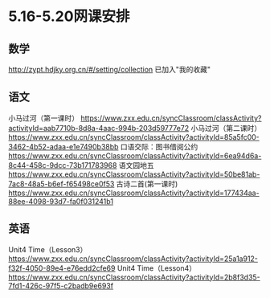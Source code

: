 # 5.16-5.20网课安排

## 数学
http://zypt.hdjky.org.cn/#/setting/collection
已加入"我的收藏"

## 语文
小马过河（第一课时）
https://www.zxx.edu.cn/syncClassroom/classActivity?activityId=aab7710b-8d8a-4aac-994b-203d59777e72
小马过河（第二课时）
https://www.zxx.edu.cn/syncClassroom/classActivity?activityId=85a5fc00-3462-4b52-adaa-e1e7490b38bb
口语交际：图书借阅公约
https://www.zxx.edu.cn/syncClassroom/classActivity?activityId=6ea94d6a-8c44-458c-9dcc-73b171783968
语文园地五
https://www.zxx.edu.cn/syncClassroom/classActivity?activityId=50be81ab-7ac8-48a5-b6ef-f65498ce0f53
古诗二首(第一课时)
https://www.zxx.edu.cn/syncClassroom/classActivity?activityId=177434aa-88ee-4098-93d7-fa0f031241b1

## 英语
Unit4 Time（Lesson3）
https://www.zxx.edu.cn/syncClassroom/classActivity?activityId=25a1a912-f32f-4050-89e4-e76edd2cfe69
Unit4 Time（Lesson4）
https://www.zxx.edu.cn/syncClassroom/classActivity?activityId=2b8f3d35-7fd1-426c-97f5-c2badb9e693f